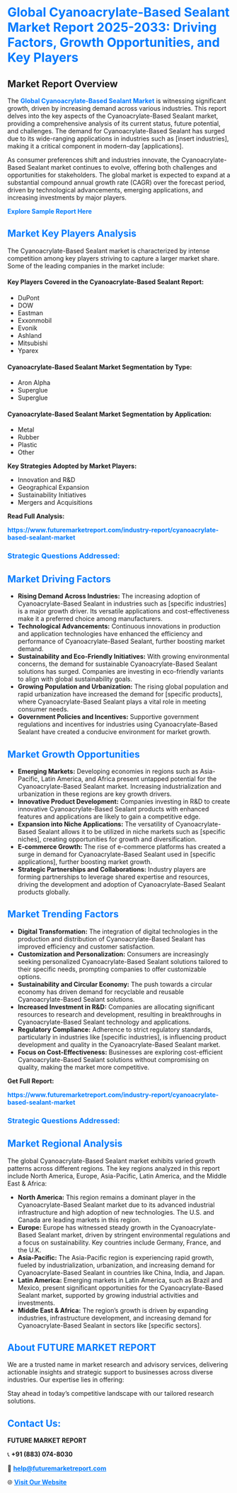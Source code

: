 <h1 style="color: #007BFF;">Global Cyanoacrylate-Based Sealant Market Report 2025-2033: Driving Factors, Growth Opportunities, and Key Players</h1>

<section id="overview">
<h2>Market Report Overview</h2>
<p>The <a href="https://www.futuremarketreport.com/industry-report/cyanoacrylate-based-sealant-market" style="color: #007BFF; text-decoration: none;"><strong>Global Cyanoacrylate-Based Sealant Market</strong></a> is witnessing significant growth, driven by increasing demand across various industries. This report delves into the key aspects of the Cyanoacrylate-Based Sealant market, providing a comprehensive analysis of its current status, future potential, and challenges. The demand for Cyanoacrylate-Based Sealant has surged due to its wide-ranging applications in industries such as [insert industries], making it a critical component in modern-day [applications].</p>
<p>As consumer preferences shift and industries innovate, the Cyanoacrylate-Based Sealant market continues to evolve, offering both challenges and opportunities for stakeholders. The global market is expected to expand at a substantial compound annual growth rate (CAGR) over the forecast period, driven by technological advancements, emerging applications, and increasing investments by major players.</p>
</section>

<section id="overview">
<p><a href="https://www.futuremarketreport.com/request-sample/reportId=85550" style="color: #007BFF; text-decoration: none;"><strong>Explore Sample Report Here</strong></a></p>
</section>

<section id="key-players">
<h2 style="color: #007BFF;">Market Key Players Analysis</h2>
<p>The Cyanoacrylate-Based Sealant market is characterized by intense competition among key players striving to capture a larger market share. Some of the leading companies in the market include:</p>
<h4>Key Players Covered in the Cyanoacrylate-Based Sealant Report:</h4>
<ul><li>DuPont</li><li>DOW</li><li>Eastman</li><li>Exxonmobil</li><li>Evonik</li><li>Ashland</li><li>Mitsubishi</li><li>Yparex</li></ul>
<h4>Cyanoacrylate-Based Sealant Market Segmentation by Type:</h4>
<ul><li>Aron Alpha</li><li>Superglue</li><li>Superglue</li></ul>

<h4>Cyanoacrylate-Based Sealant Market Segmentation by Application:</h4>
<ul><li>Metal</li><li>Rubber</li><li>Plastic</li><li>Other</li></ul>
<p><strong>Key Strategies Adopted by Market Players:</strong></p>
<ul>
<li>Innovation and R&D</li>
<li>Geographical Expansion</li>
<li>Sustainability Initiatives</li>
<li>Mergers and Acquisitions</li>
</ul>
</section>

<section>
<p><strong>Read Full Analysis: </strong></p><a href="https://www.futuremarketreport.com/industry-report/cyanoacrylate-based-sealant-market" style="color: #007BFF; text-decoration: none;"><strong>https://www.futuremarketreport.com/industry-report/cyanoacrylate-based-sealant-market</strong></a>
<h3 style="color: #007BFF;">Strategic Questions Addressed:</h3>
</section>

<section id="driving-factors">
<h2 style="color: #007BFF;">Market Driving Factors</h2>
<ul>
<li><strong>Rising Demand Across Industries:</strong> The increasing adoption of Cyanoacrylate-Based Sealant in industries such as [specific industries] is a major growth driver. Its versatile applications and cost-effectiveness make it a preferred choice among manufacturers.</li>
<li><strong>Technological Advancements:</strong> Continuous innovations in production and application technologies have enhanced the efficiency and performance of Cyanoacrylate-Based Sealant, further boosting market demand.</li>
<li><strong>Sustainability and Eco-Friendly Initiatives:</strong> With growing environmental concerns, the demand for sustainable Cyanoacrylate-Based Sealant solutions has surged. Companies are investing in eco-friendly variants to align with global sustainability goals.</li>
<li><strong>Growing Population and Urbanization:</strong> The rising global population and rapid urbanization have increased the demand for [specific products], where Cyanoacrylate-Based Sealant plays a vital role in meeting consumer needs.</li>
<li><strong>Government Policies and Incentives:</strong> Supportive government regulations and incentives for industries using Cyanoacrylate-Based Sealant have created a conducive environment for market growth.</li>
</ul>
</section>

<section id="growth-opportunities">
<h2 style="color: #007BFF;">Market Growth Opportunities</h2>
<ul>
<li><strong>Emerging Markets:</strong> Developing economies in regions such as Asia-Pacific, Latin America, and Africa present untapped potential for the Cyanoacrylate-Based Sealant market. Increasing industrialization and urbanization in these regions are key growth drivers.</li>
<li><strong>Innovative Product Development:</strong> Companies investing in R&D to create innovative Cyanoacrylate-Based Sealant products with enhanced features and applications are likely to gain a competitive edge.</li>
<li><strong>Expansion into Niche Applications:</strong> The versatility of Cyanoacrylate-Based Sealant allows it to be utilized in niche markets such as [specific niches], creating opportunities for growth and diversification.</li>
<li><strong>E-commerce Growth:</strong> The rise of e-commerce platforms has created a surge in demand for Cyanoacrylate-Based Sealant used in [specific applications], further boosting market growth.</li>
<li><strong>Strategic Partnerships and Collaborations:</strong> Industry players are forming partnerships to leverage shared expertise and resources, driving the development and adoption of Cyanoacrylate-Based Sealant products globally.</li>
</ul>
</section>

<section id="trending-factors">
<h2 style="color: #007BFF;">Market Trending Factors</h2>
<ul>
<li><strong>Digital Transformation:</strong> The integration of digital technologies in the production and distribution of Cyanoacrylate-Based Sealant has improved efficiency and customer satisfaction.</li>
<li><strong>Customization and Personalization:</strong> Consumers are increasingly seeking personalized Cyanoacrylate-Based Sealant solutions tailored to their specific needs, prompting companies to offer customizable options.</li>
<li><strong>Sustainability and Circular Economy:</strong> The push towards a circular economy has driven demand for recyclable and reusable Cyanoacrylate-Based Sealant solutions.</li>
<li><strong>Increased Investment in R&D:</strong> Companies are allocating significant resources to research and development, resulting in breakthroughs in Cyanoacrylate-Based Sealant technology and applications.</li>
<li><strong>Regulatory Compliance:</strong> Adherence to strict regulatory standards, particularly in industries like [specific industries], is influencing product development and quality in the Cyanoacrylate-Based Sealant market.</li>
<li><strong>Focus on Cost-Effectiveness:</strong> Businesses are exploring cost-efficient Cyanoacrylate-Based Sealant solutions without compromising on quality, making the market more competitive.</li>
</ul>
</section>

<section>
<p><strong>Get Full Report: </strong></p><a href="https://www.futuremarketreport.com/industry-report/cyanoacrylate-based-sealant-market" style="color: #007BFF; text-decoration: none;"><strong>https://www.futuremarketreport.com/industry-report/cyanoacrylate-based-sealant-market</strong></a>
<h3 style="color: #007BFF;">Strategic Questions Addressed:</h3>
</section>


<section id="regional-analysis">
<h2 style="color: #007BFF;">Market Regional Analysis</h2>
<p>The global Cyanoacrylate-Based Sealant market exhibits varied growth patterns across different regions. The key regions analyzed in this report include North America, Europe, Asia-Pacific, Latin America, and the Middle East & Africa:</p>
<ul>
<li><strong>North America:</strong> This region remains a dominant player in the Cyanoacrylate-Based Sealant market due to its advanced industrial infrastructure and high adoption of new technologies. The U.S. and Canada are leading markets in this region.</li>
<li><strong>Europe:</strong> Europe has witnessed steady growth in the Cyanoacrylate-Based Sealant market, driven by stringent environmental regulations and a focus on sustainability. Key countries include Germany, France, and the U.K.</li>
<li><strong>Asia-Pacific:</strong> The Asia-Pacific region is experiencing rapid growth, fueled by industrialization, urbanization, and increasing demand for Cyanoacrylate-Based Sealant in countries like China, India, and Japan.</li>
<li><strong>Latin America:</strong> Emerging markets in Latin America, such as Brazil and Mexico, present significant opportunities for the Cyanoacrylate-Based Sealant market, supported by growing industrial activities and investments.</li>
<li><strong>Middle East & Africa:</strong> The region’s growth is driven by expanding industries, infrastructure development, and increasing demand for Cyanoacrylate-Based Sealant in sectors like [specific sectors].</li>
</ul>
</section>

<footer>
<h2 style="color: #007BFF;">About FUTURE MARKET REPORT</h2>
<p>We are a trusted name in market research and advisory services, delivering actionable insights and strategic support to businesses across diverse industries. Our expertise lies in offering:</p>

<p>Stay ahead in today’s competitive landscape with our tailored research solutions.</p>

<h2 style="color: #007BFF;">Contact Us:</h2>
<p><strong>FUTURE MARKET REPORT</strong></p>
<p>📞 <strong>+91 (883) 074-8030</strong></p>
<p>📧 <strong><a href="mailto:help@futuremarketreport.com" style="color: #007BFF;">help@futuremarketreport.com</a></strong></p>
<p>🌐 <strong><a href="https://www.futuremarketreport.com/" style="color: #007BFF;">Visit Our Website</a></strong></p>
</footer>